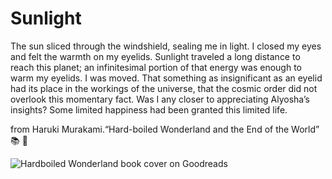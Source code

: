 # Sunlight

The sun sliced through the windshield, sealing me in light. I closed my eyes and felt the warmth on my eyelids. Sunlight traveled a long distance to reach this planet; an infinitesimal portion of that energy was enough to warm my eyelids. I was moved. That something as insignificant as an eyelid had its place in the workings of the universe, that the cosmic order did not overlook this momentary fact. Was I any closer to appreciating Alyosha’s insights? Some limited happiness had been granted this limited life.

from Haruki Murakami.“Hard-boiled Wonderland and the End of the World”
📚 💬

![Hardboiled Wonderland book cover on Goodreads](https://m.media-amazon.com/images/I/81P+3SEmejL._SL1500_.jpg)